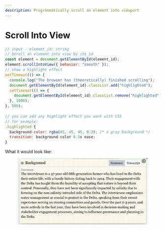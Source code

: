 ```yaml
---
description: Programmatically scroll an element into viewport
---
```


# Scroll Into View

```javascript
// input - element_id: string
// Scroll an element into view by its id
const element = document.getElementById(element_id);
element.scrollIntoView({ behavior: "smooth" });
// show a highlight effect
setTimeout(() => {
  console.log("The browser has (theoretically) finished scrolling");
  document.getElementById(element_id).classList.add("highlighted");
  setTimeout(() => {
    document.getElementById(element_id).classList.remove("highlighted");
  }, 1000);
}, 500);

// you can add any highlight effect you want with CSS
// for example: 
.highlighted {
  background-color: rgba(45, 45, 45, 0.2); /* a gray background */
  transition: background-color 0.5s ease;
}
```

What it would look like:&#x20;

<figure><img src="../../.gitbook/assets/Screen Recording 2024-04-30 at 22.52.18.gif" alt=""><figcaption></figcaption></figure>
